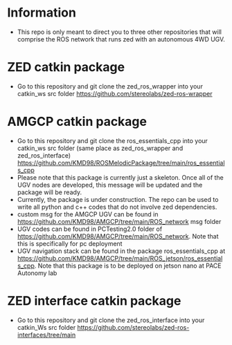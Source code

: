 # Information
  - This repo is only meant to direct you to three other repositories that will comprise the ROS network that runs zed with an autonomous 4WD UGV.
# ZED catkin package
  - Go to this repository and git clone the zed_ros_wrapper into your catkin_ws src folder https://github.com/stereolabs/zed-ros-wrapper
# AMGCP catkin package
  - Go to this repository and git clone the ros_essentials_cpp into your catkin_ws src folder (same place as zed_ros_wrapper and zed_ros_interface)  https://github.com/KMD98/ROSMelodicPackage/tree/main/ros_essentials_cpp
  - Please note that this package is currently just a skeleton. Once all of the UGV nodes are developed, this message will be updated and the package will be ready.
  - Currently, the package is under construction. The repo can be used to write all python and c++ codes that do not involve zed dependencies.
  - custom msg for the AMGCP UGV can be found in https://github.com/KMD98/AMGCP/tree/main/ROS_network msg folder
  - UGV codes can be found in PCTesting2.0 folder of https://github.com/KMD98/AMGCP/tree/main/ROS_network. Note that this is specifically for pc deployment
  - UGV navigation stack can be found in the package ros_essentials_cpp at https://github.com/KMD98/AMGCP/tree/main/ROS_jetson/ros_essentials_cpp. Note that this package is to be deployed on jetson nano at PACE Autonomy lab
# ZED interface catkin package
  - Go to this repository and git clone the zed_ros_interface into your catkin_Ws src folder https://github.com/stereolabs/zed-ros-interfaces/tree/main
